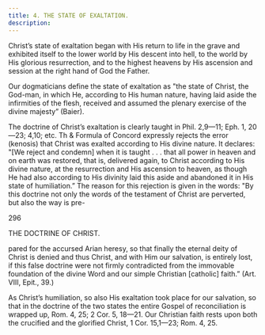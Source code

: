 ```yaml
---
title: 4. THE STATE OF EXALTATION.
description: 
---
```


Christ’s state of exaltation began with His return to life in the grave and exhibited itself to the lower world by His descent into hell, to the world by His glorious resurrection, and to the highest heavens by His ascension and session at the right hand of God the Father. 

Our dogmaticians define the state of exaltation as "the state of Christ, the God-man, in which He, according to His human nature, having laid aside the infirmities of the flesh, received and assumed the plenary exercise of the divine majesty” (Baier). 

The doctrine of Christ’s exaltation is clearly taught in Phil. 2,9—11; Eph. 1, 20—23; 4,10; etc. Th & Formula of Concord expressly rejects the error (kenosis) that Christ was exalted according to His divine nature. It declares: "[We reject and condemn] when it is taught . . . that all power in heaven and on earth was restored, that is, delivered again, to Christ according to His divine nature, at the resurrection and His ascension to heaven, as though He had also according to His divinity laid this aside and abandoned it in His state of humiliation.” The reason for this rejection is given in the words: "By this doctrine not only the words of the testament of Christ are perverted, but also the way is pre- 



296 


THE DOCTRINE OF CHRIST. 


pared for the accursed Arian heresy, so that finally the eternal deity of Christ is denied and thus Christ, and with Him our salvation, is entirely lost, if this false doctrine were not firmly contradicted from the immovable foundation of the divine Word and our simple Christian [catholic] faith.” (Art. VIII, Epit., 39.) 

As Christ’s humiliation, so also His exaltation took place for our salvation, so that in the doctrine of the two states the entire Gospel of reconciliation is wrapped up, Rom. 4, 25; 2 Cor. 5, 18—21. Our Christian faith rests upon both the crucified and the glorified Christ, 1 Cor. 15,1—23; Rom. 4, 25. 

